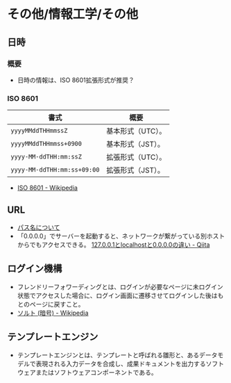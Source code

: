 # その他/情報工学/その他

## 日時

### 概要

- 日時の情報は、ISO 8601拡張形式が推奨？

### ISO 8601

| 書式                        | 概要              |
| --------------------------- | ----------------- |
| `yyyyMMddTHHmmssZ`          | 基本形式（UTC）。 |
| `yyyyMMddTHHmmss+0900`      | 基本形式（JST）。 |
| `yyyy-MM-ddTHH:mm:ssZ`      | 拡張形式（UTC）。 |
| `yyyy-MM-ddTHH:mm:ss+09:00` | 拡張形式（JST）。 |

- [ISO 8601 - Wikipedia](https://ja.wikipedia.org/wiki/ISO_8601)

## URL

- [パス名について](http://www.tohoho-web.com/ex/draft/path.htm)
- 「0.0.0.0」でサーバーを起動すると、ネットワークが繋がっている別ホストからでもアクセスできる。
  [127.0.0.1とlocalhostと0.0.0.0の違い - Qiita](https://qiita.com/1ain2/items/194a9372798eaef6c5ab)

## ログイン機構

- フレンドリーフォワーディングとは、ログインが必要なページに未ログイン状態でアクセスした場合に、ログイン画面に遷移させてログインした後はもとのページに戻すこと。
- [ソルト (暗号) - Wikipedia](https://ja.wikipedia.org/wiki/%E3%82%BD%E3%83%AB%E3%83%88_(%E6%9A%97%E5%8F%B7))

## テンプレートエンジン

- テンプレートエンジンとは、テンプレートと呼ばれる雛形と、あるデータモデルで表現される入力データを合成し、成果ドキュメントを出力するソフトウェアまたはソフトウェアコンポーネントである。
